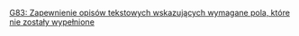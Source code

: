 [G83: Zapewnienie opisów tekstowych wskazujących wymagane pola, które nie zostały wypełnione](https://www.w3.org/WAI/WCAG21/Techniques/general/G83)